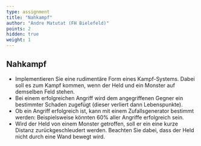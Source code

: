 ```yaml
---
type: assignment
title: "Nahkampf"
author: "Andre Matutat (FH Bielefeld)"
points: 2
hidden: true
weight: 1
---
```


## Nahkampf

- Implementieren Sie eine rudimentäre Form eines Kampf-Systems. Dabei soll es zum Kampf kommen, wenn der Held und ein Monster auf demselben Feld stehen.
- Bei einem erfolgreichen Angriff wird dem angegriffenen Gegner ein bestimmter Schaden zugefügt (dieser verliert dann Lebenspunkte).
- Ob ein Angriff erfolgreich ist, kann mit einem Zufallsgenerator bestimmt werden: Beispielsweise könnten 60% aller Angriffe erfolgreich sein.
- Wird der Held von einem Monster getroffen, soll er ein eine kurze Distanz zurückgeschleudert werden. Beachten Sie dabei, dass der Held nicht durch eine Wand bewegt wird.
